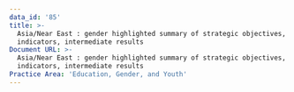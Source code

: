 ```yaml
---
data_id: '85'
title: >-
  Asia/Near East : gender highlighted summary of strategic objectives,
  indicators, intermediate results
Document URL: >-
  Asia/Near East : gender highlighted summary of strategic objectives,
  indicators, intermediate results
Practice Area: 'Education, Gender, and Youth'
---
```

